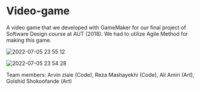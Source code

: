 # Video-game
A video game that we developed with GameMaker for our final project of Software Design course at AUT (2018).
We had to utilize Agile Method for making this game.

![2022-07-05 23 55 12](https://user-images.githubusercontent.com/29575804/177478908-6d3d0530-5c9a-4f3f-8565-7b6acd52ec50.jpg)


![2022-07-05 23 54 28](https://user-images.githubusercontent.com/29575804/177478826-cb83ae36-df45-4b22-b7fb-e9c299971e71.jpg)


Team members:
Arvin ziaie (Code),
Reza Mashayekhi (Code),
Ali Amiri (Art),
Golshid Shokoofande (Art)
